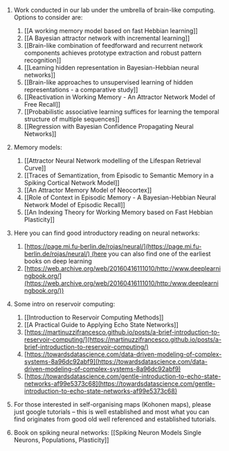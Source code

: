 1.  Work conducted in our lab under the umbrella of brain-like computing. Options to consider are:
	1. [[A working memory model based on fast Hebbian learning]]
	2. [[A Bayesian attractor network with incremental learning]]
	3. [[Brain-like combination of feedforward and recurrent network components achieves prototype extraction and robust pattern recognition]]
	4. [[Learning hidden representation in Bayesian-Hebbian neural networks]]
	5. [[Brain-like approaches to unsupervised learning of hidden representations - a comparative study]]
	6. [[Reactivation in Working Memory - An Attractor Network Model of Free Recall]]
	7. [[Probabilistic associative learning suffices for learning the temporal structure of multiple sequences]]
	8. [[Regression with Bayesian Confidence Propagating Neural Networks]]
    
2.  Memory models:
	1. [[Attractor Neural Network modelling of the Lifespan Retrieval Curve]]
	2. [[Traces of Semantization, from Episodic to Semantic Memory in a Spiking Cortical Network Model]]
	3. [[An Attractor Memory Model of Neocortex]]
	4. [[Role of Context in Episodic Memory - A Bayesian-Hebbian Neural Network Model of Episodic Recall]]
	5. [[An Indexing Theory for Working Memory based on Fast Hebbian Plasticity]]
3.  Here you can find good introductory reading on neural networks: 
	1. [https://page.mi.fu-berlin.de/rojas/neural/](https://page.mi.fu-berlin.de/rojas/neural/) (here you can also find one of the earliest books on deep learning 
	2. [https://web.archive.org/web/20160416111010/http://www.deeplearningbook.org/](https://web.archive.org/web/20160416111010/http:/www.deeplearningbook.org/))
4.  Some intro on reservoir computing:
	1. [[Introduction to Reservoir Computing Methods]]
	2.  [[A Practical Guide to Applying Echo State Networks]]
	3.  [https://martinuzzifrancesco.github.io/posts/a-brief-introduction-to-reservoir-computing/](https://martinuzzifrancesco.github.io/posts/a-brief-introduction-to-reservoir-computing/)
	4. [https://towardsdatascience.com/data-driven-modeling-of-complex-systems-8a96dc92abf9](https://towardsdatascience.com/data-driven-modeling-of-complex-systems-8a96dc92abf9)
	5. [https://towardsdatascience.com/gentle-introduction-to-echo-state-networks-af99e5373c68](https://towardsdatascience.com/gentle-introduction-to-echo-state-networks-af99e5373c68)	
    
5.  For those interested in self-organising maps (Kohonen maps), please just google tutorials – this is well established and most what you can find originates from good old well referenced and established tutorials.
6.  Book on spiking neural networks: [[Spiking Neuron Models Single Neurons, Populations, Plasticity]]